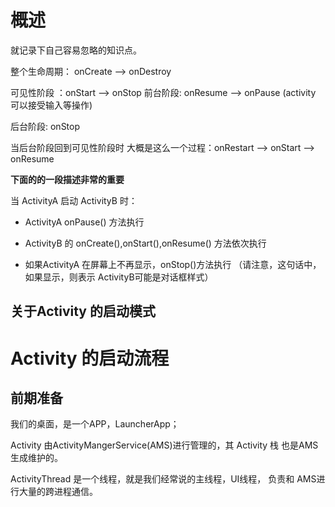 
# 概述

就记录下自己容易忽略的知识点。


整个生命周期： onCreate --> onDestroy

可见性阶段 ：onStart --> onStop
前台阶段:  onResume --> onPause (activity 可以接受输入等操作)

后台阶段:  onStop 


当后台阶段回到可见性阶段时 大概是这么一个过程：onRestart --> onStart --> onResume



**下面的的一段描述非常的重要**

当 ActivityA 启动 ActivityB 时：

- ActivityA onPause() 方法执行

- ActivityB 的 onCreate(),onStart(),onResume() 方法依次执行

- 如果ActivityA 在屏幕上不再显示，onStop()方法执行   （请注意，这句话中，如果显示，则表示 ActivityB可能是对话框样式）



## 关于Activity 的启动模式


# Activity 的启动流程


## 前期准备

我们的桌面，是一个APP，LauncherApp；




Activity  由ActivityMangerService(AMS)进行管理的，其 Activity 栈 也是AMS 生成维护的。


ActivityThread 是一个线程，就是我们经常说的主线程，UI线程， 负责和 AMS进行大量的跨进程通信。


